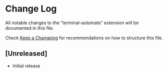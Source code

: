 # Change Log

All notable changes to the "terminal-automate" extension will be documented in this file.

Check [Keep a Changelog](http://keepachangelog.com/) for recommendations on how to structure this file.

## [Unreleased]

- Initial release